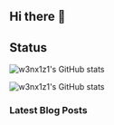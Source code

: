 ## Hi there 👋

## Status
![w3nx1z1's GitHub stats](https://github-readme-stats.vercel.app/api?username=w3nx1z1)

![w3nx1z1's GitHub stats](https://github-immortality.vercel.app/api?username=w3nx1z1)

### Latest Blog Posts
<!-- BLOG-POST-LIST:START -->
<!-- BLOG-POST-LIST:END -->
